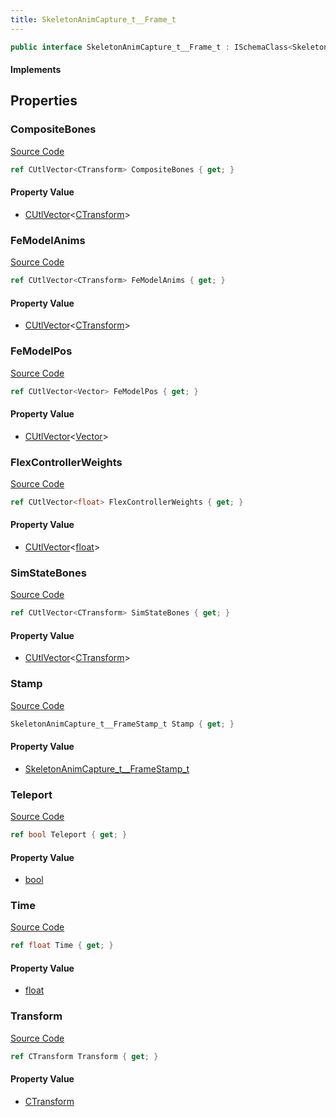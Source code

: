 ```yaml
---
title: SkeletonAnimCapture_t__Frame_t
---
```


```csharp
public interface SkeletonAnimCapture_t__Frame_t : ISchemaClass<SkeletonAnimCapture_t__Frame_t>, ISchemaField, ISchemaClass, INativeHandle
```

#### Implements

## Properties

### CompositeBones

[Source Code](https://github.com/swiftly-solution/swiftlys2/blob/beta/managed/src/SwiftlyS2.Generated/Schemas/Interfaces/SkeletonAnimCapture_t__Frame_t.cs#L24)

```csharp
ref CUtlVector<CTransform> CompositeBones { get; }
```

#### Property Value

- [CUtlVector](/docs/api/-1)<[CTransform](/docs/api/shared/natives/ctransform)>

### FeModelAnims

[Source Code](https://github.com/swiftly-solution/swiftlys2/blob/beta/managed/src/SwiftlyS2.Generated/Schemas/Interfaces/SkeletonAnimCapture_t__Frame_t.cs#L28)

```csharp
ref CUtlVector<CTransform> FeModelAnims { get; }
```

#### Property Value

- [CUtlVector](/docs/api/-1)<[CTransform](/docs/api/shared/natives/ctransform)>

### FeModelPos

[Source Code](https://github.com/swiftly-solution/swiftlys2/blob/beta/managed/src/SwiftlyS2.Generated/Schemas/Interfaces/SkeletonAnimCapture_t__Frame_t.cs#L30)

```csharp
ref CUtlVector<Vector> FeModelPos { get; }
```

#### Property Value

- [CUtlVector](/docs/api/-1)<[Vector](/docs/api/shared/natives/vector)>

### FlexControllerWeights

[Source Code](https://github.com/swiftly-solution/swiftlys2/blob/beta/managed/src/SwiftlyS2.Generated/Schemas/Interfaces/SkeletonAnimCapture_t__Frame_t.cs#L32)

```csharp
ref CUtlVector<float> FlexControllerWeights { get; }
```

#### Property Value

- [CUtlVector](/docs/api/-1)<[float](https://learn.microsoft.com/dotnet/api/system.single)>

### SimStateBones

[Source Code](https://github.com/swiftly-solution/swiftlys2/blob/beta/managed/src/SwiftlyS2.Generated/Schemas/Interfaces/SkeletonAnimCapture_t__Frame_t.cs#L26)

```csharp
ref CUtlVector<CTransform> SimStateBones { get; }
```

#### Property Value

- [CUtlVector](/docs/api/-1)<[CTransform](/docs/api/shared/natives/ctransform)>

### Stamp

[Source Code](https://github.com/swiftly-solution/swiftlys2/blob/beta/managed/src/SwiftlyS2.Generated/Schemas/Interfaces/SkeletonAnimCapture_t__Frame_t.cs#L18)

```csharp
SkeletonAnimCapture_t__FrameStamp_t Stamp { get; }
```

#### Property Value

- [SkeletonAnimCapture_t__FrameStamp_t](/docs/api/shared/schemadefinitions/skeletonanimcapture_t__framestamp_t)

### Teleport

[Source Code](https://github.com/swiftly-solution/swiftlys2/blob/beta/managed/src/SwiftlyS2.Generated/Schemas/Interfaces/SkeletonAnimCapture_t__Frame_t.cs#L22)

```csharp
ref bool Teleport { get; }
```

#### Property Value

- [bool](https://learn.microsoft.com/dotnet/api/system.boolean)

### Time

[Source Code](https://github.com/swiftly-solution/swiftlys2/blob/beta/managed/src/SwiftlyS2.Generated/Schemas/Interfaces/SkeletonAnimCapture_t__Frame_t.cs#L16)

```csharp
ref float Time { get; }
```

#### Property Value

- [float](https://learn.microsoft.com/dotnet/api/system.single)

### Transform

[Source Code](https://github.com/swiftly-solution/swiftlys2/blob/beta/managed/src/SwiftlyS2.Generated/Schemas/Interfaces/SkeletonAnimCapture_t__Frame_t.cs#L20)

```csharp
ref CTransform Transform { get; }
```

#### Property Value

- [CTransform](/docs/api/shared/natives/ctransform)

